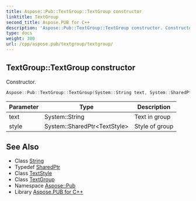 ```yaml
---
title: Aspose::Pub::TextGroup::TextGroup constructor
linktitle: TextGroup
second_title: Aspose.PUB for C++
description: 'Aspose::Pub::TextGroup::TextGroup constructor. Constructor in C++.'
type: docs
weight: 300
url: /cpp/aspose.pub/textgroup/textgroup/
---
```

## TextGroup::TextGroup constructor


Constructor.

```cpp
Aspose::Pub::TextGroup::TextGroup(System::String text, System::SharedPtr<TextStyle> style)
```


| Parameter | Type | Description |
| --- | --- | --- |
| text | System::String | Text in group |
| style | System::SharedPtr\<TextStyle\> | Style of group |

## See Also

* Class [String](../../../system/string/)
* Typedef [SharedPtr](../../../system/sharedptr/)
* Class [TextStyle](../../textstyle/)
* Class [TextGroup](../)
* Namespace [Aspose::Pub](../../)
* Library [Aspose.PUB for C++](../../../)
